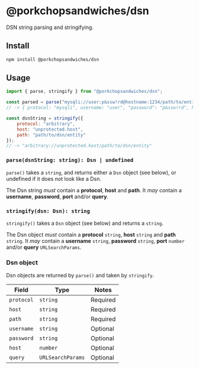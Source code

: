 # @porkchopsandwiches/dsn

DSN string parsing and stringifying.

## Install

```sh
npm install @porkchopsandwiches/dsn
```

## Usage

```js
import { parse, stringify } from "@porkchopsandwiches/dsn";

const parsed = parse("mysqli://user:p&ssw!rd@hostname:1234/path/to/entity?extra=1");
// -> { protocol: "mysqli", username: "user", "password": "p&ssw!rd", host: "hostname", port: 1234, path: "path/to/entity", query: URLSearchParams }

const dsnString = stringify({
    protocol: "arbitrary",
    host: "unprotected.host",
    path: "path/to/dsn/entity"
});
// -> "arbitrary://unprotected.host/path/to/dsn/entity"

```

### `parse(dsnString: string): Dsn | undefined`

`parse()` takes a `string`, and returns either a `Dsn` object (see below), or undefined if it does not look like a Dsn.

The Dsn string *must* contain a **protocol**, **host** and **path**. It *may* contain a **username**, **password**, **port** and/or **query**.

### `stringify(dsn: Dsn): string`

`stringify()` takes a `Dsn` object (see below) and returns a `string`.

The Dsn object *must* contain a **protocol** `string`, **host** `string` and **path** `string`. It *may* contain a **username** `string`, **password** `string`, **port** `number` and/or **query** `URLSearchParams`.

### Dsn object
Dsn objects are returned by `parse()` and taken by `stringify`.

| Field      | Type              | Notes    |
| ---------- | ----------------- | -------- |
| `protocol` | `string`          | Required |
| `host`     | `string`          | Required |
| `path`     | `string`          | Required |
| `username` | `string`          | Optional |
| `password` | `string`          | Optional |
| `host`     | `number`          | Optional |
| `query`    | `URLSearchParams` | Optional |
